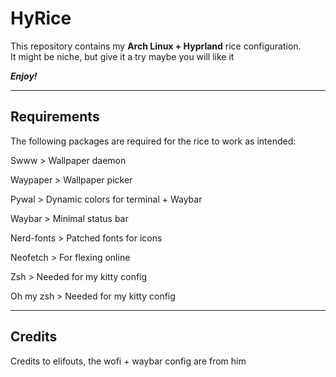 # HyRice

This repository contains my **Arch Linux + Hyprland** rice configuration.  
It might be niche, but give it a try maybe you will like it 

***Enjoy!***

---

## Requirements  

The following packages are required for the rice to work as intended:  

Swww > Wallpaper daemon

Waypaper > Wallpaper picker

Pywal > Dynamic colors for terminal + Waybar

Waybar > Minimal status bar

Nerd-fonts > Patched fonts for icons

Neofetch > For flexing online

Zsh > Needed for my kitty config

Oh my zsh > Needed for my kitty config

---

## Credits

Credits to elifouts, the wofi + waybar config are from him
